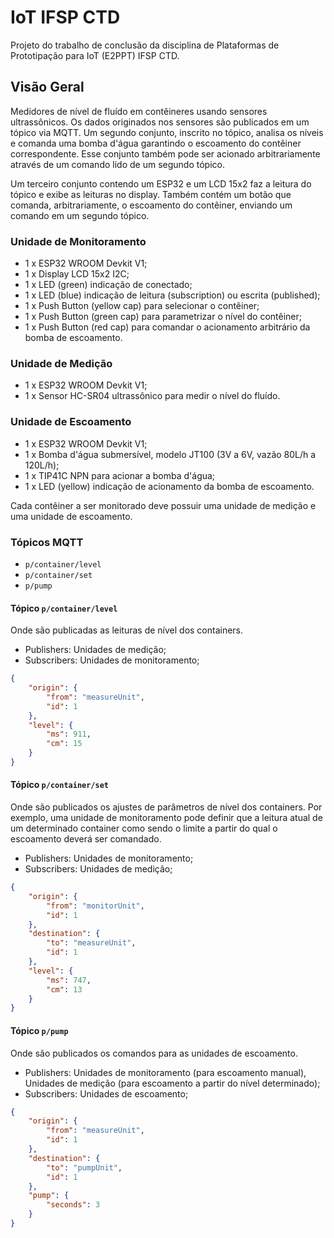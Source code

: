 # IoT IFSP CTD

Projeto do trabalho de conclusão da disciplina de Plataformas de Prototipação
para IoT (E2PPT) IFSP CTD.

## Visão Geral

Medidores de nível de fluído em contêineres usando sensores ultrassônicos.
Os dados originados nos sensores são publicados em um tópico via MQTT.
Um segundo conjunto, inscrito no tópico, analisa os níveis e comanda uma
bomba d'água garantindo o escoamento do contêiner correspondente. 
Esse conjunto também pode ser acionado arbitrariamente através de um comando
lido de um segundo tópico.

Um terceiro conjunto contendo um ESP32 e um LCD 15x2 faz a leitura do 
tópico e exibe as leituras no display. Também contém um botão que comanda, 
arbitrariamente, o escoamento do contêiner, enviando um comando em um
segundo tópico.

### Unidade de Monitoramento

* 1 x ESP32 WROOM Devkit V1;
* 1 x Display LCD 15x2 I2C;
* 1 x LED (green) indicação de conectado;
* 1 x LED (blue) indicação de leitura (subscription) ou escrita (published);
* 1 x Push Button (yellow cap) para selecionar o contêiner;
* 1 x Push Button (green cap) para parametrizar o nível do contêiner;
* 1 x Push Button (red cap) para comandar o acionamento arbitrário da bomba de escoamento.

### Unidade de Medição

* 1 x ESP32 WROOM Devkit V1;
* 1 x Sensor HC-SR04 ultrassônico para medir o nível do fluído.

### Unidade de Escoamento

* 1 x ESP32 WROOM Devkit V1;
* 1 x Bomba d'água submersível, modelo JT100 (3V a 6V, vazão 80L/h a 120L/h);
* 1 x TIP41C NPN para acionar a bomba d'água;
* 1 x LED (yellow) indicação de acionamento da bomba de escoamento.

Cada contêiner a ser monitorado deve possuir uma unidade de medição e uma
unidade de escoamento.

### Tópicos MQTT

* `p/container/level`
* `p/container/set`
* `p/pump`

#### Tópico `p/container/level`

Onde são publicadas as leituras de nível dos containers.

* Publishers: Unidades de medição;
* Subscribers: Unidades de monitoramento;

```json
{
    "origin": {
        "from": "measureUnit",
        "id": 1
    },
    "level": {
        "ms": 911,
        "cm": 15
    }
}
```

#### Tópico `p/container/set`

Onde são publicados os ajustes de parâmetros de nível dos containers. Por exemplo, uma unidade de monitoramento pode definir que a leitura atual de um determinado container como sendo o limite a partir do qual o escoamento deverá ser comandado.

* Publishers: Unidades de monitoramento;
* Subscribers: Unidades de medição;

```json
{
    "origin": {
        "from": "monitorUnit",
        "id": 1
    },
    "destination": {
        "to": "measureUnit",
        "id": 1
    },
    "level": {
        "ms": 747,
        "cm": 13
    }
}
```

#### Tópico `p/pump`

Onde são publicados os comandos para as unidades de escoamento.

* Publishers: Unidades de monitoramento (para escoamento manual), Unidades de medição (para escoamento a partir do nível determinado);
* Subscribers: Unidades de escoamento;

```json
{
    "origin": {
        "from": "measureUnit",
        "id": 1
    },
    "destination": {
        "to": "pumpUnit",
        "id": 1
    },
    "pump": {
        "seconds": 3
    }
}
```

